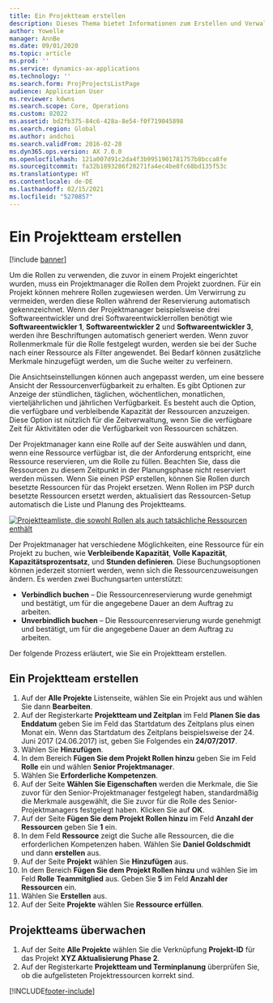```yaml
---
title: Ein Projektteam erstellen
description: Dieses Thema bietet Informationen zum Erstellen und Verwalten von Projektteams.
author: Yowelle
manager: AnnBe
ms.date: 09/01/2020
ms.topic: article
ms.prod: ''
ms.service: dynamics-ax-applications
ms.technology: ''
ms.search.form: ProjProjectsListPage
audience: Application User
ms.reviewer: kdwns
ms.search.scope: Core, Operations
ms.custom: 82022
ms.assetid: bd2fb375-84c6-428a-8e54-f0f719045898
ms.search.region: Global
ms.author: andchoi
ms.search.validFrom: 2016-02-28
ms.dyn365.ops.version: AX 7.0.0
ms.openlocfilehash: 121a007d91c2da4f3b9951901781757b8bcca8fe
ms.sourcegitcommit: fa32b1893286f20271fa4ec4be8fc68bd135f53c
ms.translationtype: HT
ms.contentlocale: de-DE
ms.lasthandoff: 02/15/2021
ms.locfileid: "5270857"
---
```

# <a name="create-a-project-team"></a>Ein Projektteam erstellen

[!include [banner](../includes/banner.md)]

Um die Rollen zu verwenden, die zuvor in einem Projekt eingerichtet wurden, muss ein Projektmanager die Rollen dem Projekt zuordnen. Für ein Projekt können mehrere Rollen zugewiesen werden. Um Verwirrung zu vermeiden, werden diese Rollen während der Reservierung automatisch gekennzeichnet. Wenn der Projektmanager beispielsweise drei Softwareentwickler und drei Softwareentwicklerrollen benötigt wie **Softwareentwickler 1**, **Softwareentwickler 2** und **Softwareentwickler 3**, werden ihre Beschriftungen automatisch generiert werden. Wenn zuvor Rollenmerkmale für die Rolle festgelegt wurden, werden sie bei der Suche nach einer Ressource als Filter angewendet. Bei Bedarf können zusätzliche Merkmale hinzugefügt werden, um die Suche weiter zu verfeinern.

Die Ansichtseinstellungen können auch angepasst werden, um eine bessere Ansicht der Ressourcenverfügbarkeit zu erhalten. Es gibt Optionen zur Anzeige der stündlichen, täglichen, wöchentlichen, monatlichen, vierteljährlichen und jährlichen Verfügbarkeit. Es besteht auch die Option, die verfügbare und verbleibende Kapazität der Ressourcen anzuzeigen. Diese Option ist nützlich für die Zeitverwaltung, wenn Sie die verfügbare Zeit für Aktivitäten oder die Verfügbarkeit von Ressourcen schätzen.

Der Projektmanager kann eine Rolle auf der Seite auswählen und dann, wenn eine Ressource verfügbar ist, die der Anforderung entspricht, eine Ressource reservieren, um die Rolle zu füllen. Beachten Sie, dass die Ressourcen zu diesem Zeitpunkt in der Planungsphase nicht reserviert werden müssen. Wenn Sie einen PSP erstellen, können Sie Rollen durch besetzte Ressourcen für das Projekt ersetzen. Wenn Rollen im PSP durch besetzte Ressourcen ersetzt werden, aktualisiert das Ressourcen-Setup automatisch die Liste und Planung des Projektteams.

[![Projektteamliste, die sowohl Rollen als auch tatsächliche Ressourcen enthält](./media/projectresourcing03-1024x368.jpg)](./media/projectresourcing03.jpg) 

Der Projektmanager hat verschiedene Möglichkeiten, eine Ressource für ein Projekt zu buchen, wie **Verbleibende Kapazität**, **Volle Kapazität**, **Kapazitätsprozentsatz**, und **Stunden definieren**. Diese Buchungsoptionen können jederzeit storniert werden, wenn sich die Ressourcenzuweisungen ändern. Es werden zwei Buchungsarten unterstützt:

- **Verbindlich buchen** – Die Ressourcenreservierung wurde genehmigt und bestätigt, um für die angegebene Dauer an dem Auftrag zu arbeiten.
- **Unverbindlich buchen** – Die Ressourcenreservierung wurde genehmigt und bestätigt, um für die angegebene Dauer an dem Auftrag zu arbeiten.

Der folgende Prozess erläutert, wie Sie ein Projektteam erstellen.

## <a name="create-a-project-team"></a>Ein Projektteam erstellen

1. Auf der **Alle Projekte** Listenseite, wählen Sie ein Projekt aus und wählen Sie dann **Bearbeiten**.
2. Auf der Registerkarte **Projektteam und Zeitplan** im Feld **Planen Sie das Enddatum** geben Sie im Feld das Startdatum des Zeitplans plus einen Monat ein. Wenn das Startdatum des Zeitplans beispielsweise der 24. Juni 2017 (24.06.2017) ist, geben Sie Folgendes ein **24/07/2017**.
3. Wählen Sie **Hinzufügen**.
4. In dem Bereich **Fügen Sie dem Projekt Rollen hinzu** geben Sie im Feld **Rolle** ein und wählen **Senior Projektmanager**.
5. Wählen Sie **Erforderliche Kompetenzen**.
6. Auf der Seite **Wählen Sie Eigenschaften** werden die Merkmale, die Sie zuvor für den Senior-Projektmanager festgelegt haben, standardmäßig die Merkmale ausgewählt, die Sie zuvor für die Rolle des Senior-Projektmanagers festgelegt haben. Klicken Sie auf **OK**.
7. Auf der Seite **Fügen Sie dem Projekt Rollen hinzu** im Feld **Anzahl der Ressourcen** geben Sie **1** ein.
8. In dem Feld **Ressource** zeigt die Suche alle Ressourcen, die die erforderlichen Kompetenzen haben. Wählen Sie **Daniel Goldschmidt** und dann **erstellen** aus.
9. Auf der Seite **Projekt** wählen Sie **Hinzufügen** aus.
10. In dem Bereich **Fügen Sie dem Projekt Rollen hinzu** und wählen Sie im Feld **Rolle** **Teammitglied** aus. Geben Sie **5** im Feld **Anzahl der Ressourcen** ein.
11. Wählen Sie **Erstellen** aus.
12. Auf der Seite **Projekte** wählen Sie **Ressource erfüllen**.

## <a name="monitor-project-teams"></a>Projektteams überwachen
1. Auf der Seite **Alle Projekte** wählen Sie die Verknüpfung **Projekt-ID** für das Projekt **XYZ Aktualisierung Phase 2**.
2. Auf der Registerkarte **Projektteam und Terminplanung** überprüfen Sie, ob die aufgelisteten Projektressourcen korrekt sind.


[!INCLUDE[footer-include](../includes/footer-banner.md)]